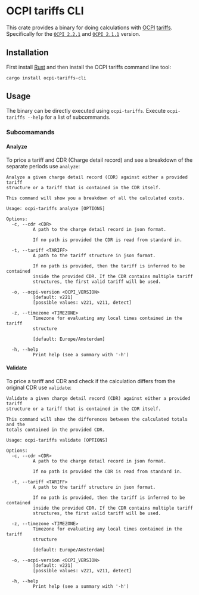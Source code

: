 
# OCPI tariffs CLI

This crate provides a binary for doing calculations with [OCPI](https://evroaming.org/ocpi-background/)
[tariffs](https://github.com/ocpi/ocpi/blob/2.2.1/mod_tariffs.asciidoc#1-tariffs-module).
Specifically for the [`OCPI 2.2.1`](https://evroaming.org/app/uploads/2021/11/OCPI-2.2.1.pdf) 
and [`OCPI 2.1.1`](https://github.com/ocpi/ocpi/releases/download/2.1.1-d2/OCPI_2.1.1-d2.pdf) version.

## Installation

First install [Rust](https://www.rust-lang.org/tools/install) and then install
the OCPI tariffs command line tool:

```text
cargo install ocpi-tariffs-cli
```

## Usage

The binary can be directly executed using `ocpi-tariffs`. Execute `ocpi-tariffs
--help` for a list of subcommands.

### Subcomamands

#### Analyze

To price a tariff and CDR (Charge detail record) and see a breakdown of the
separate periods use `analyze`:

```text
Analyze a given charge detail record (CDR) against either a provided tariff
structure or a tariff that is contained in the CDR itself.

This command will show you a breakdown of all the calculated costs.

Usage: ocpi-tariffs analyze [OPTIONS]

Options:
  -c, --cdr <CDR>
          A path to the charge detail record in json format.

          If no path is provided the CDR is read from standard in.

  -t, --tariff <TARIFF>
          A path to the tariff structure in json format.

          If no path is provided, then the tariff is inferred to be contained
          inside the provided CDR. If the CDR contains multiple tariff
          structures, the first valid tariff will be used.

  -o, --ocpi-version <OCPI_VERSION>
          [default: v221]
          [possible values: v221, v211, detect]

  -z, --timezone <TIMEZONE>
          Timezone for evaluating any local times contained in the tariff
          structure

          [default: Europe/Amsterdam]

  -h, --help
          Print help (see a summary with '-h')
```

#### Validate

To price a tariff and CDR and check if the calculation differs from the original
CDR use `validate`:

```text
Validate a given charge detail record (CDR) against either a provided tariff
structure or a tariff that is contained in the CDR itself.

This command will show the differences between the calculated totals and the
totals contained in the provided CDR.

Usage: ocpi-tariffs validate [OPTIONS]

Options:
  -c, --cdr <CDR>
          A path to the charge detail record in json format.

          If no path is provided the CDR is read from standard in.

  -t, --tariff <TARIFF>
          A path to the tariff structure in json format.

          If no path is provided, then the tariff is inferred to be contained
          inside the provided CDR. If the CDR contains multiple tariff
          structures, the first valid tariff will be used.

  -z, --timezone <TIMEZONE>
          Timezone for evaluating any local times contained in the tariff
          structure

          [default: Europe/Amsterdam]

  -o, --ocpi-version <OCPI_VERSION>
          [default: v221]
          [possible values: v221, v211, detect]

  -h, --help
          Print help (see a summary with '-h')
```
